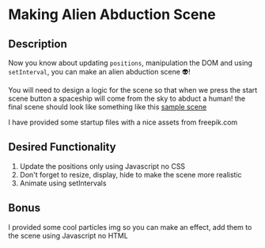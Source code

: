 # Making Alien Abduction Scene

## Description
Now you know about updating `positions`, manipulation the DOM and using `setInterval`, you can make an alien abduction scene 👽!

You will need to design a logic for the scene so that when we press the start scene button a spaceship will come from the sky to abduct a human! the final scene should look like something like this [sample scene](img/scene.jpg)

I have provided some startup files with a nice assets from freepik.com

## Desired Functionality

1. Update the positions only using Javascript no CSS
2. Don't forget to resize, display, hide to make the scene more realistic  
3. Animate using setIntervals 

## Bonus 
I provided some cool particles img so you can make an effect, add them to the scene using Javascript no HTML
